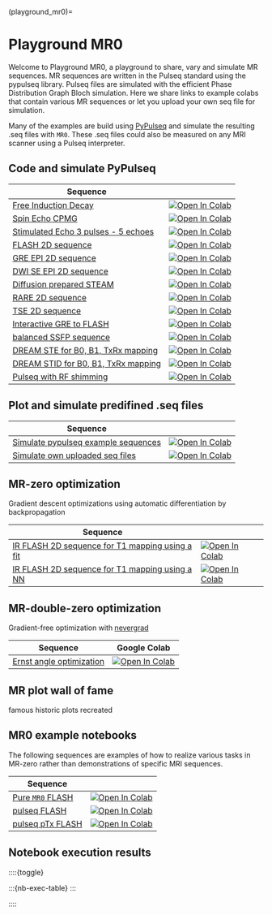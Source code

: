 (playground_mr0)=
# Playground MR0

Welcome to Playground MR0, a playground to share, vary and simulate MR sequences.
MR sequences are written in the Pulseq standard using the pypulseq library.
Pulseq files are simulated with the efficient Phase Distribution Graph Bloch simulation.
Here we share links to example colabs that contain various MR sequences or let you upload your own seq file for simulation.

Many of the examples are build using [PyPulseq](https://github.com/imr-framework/pypulseq) and simulate the resulting .seq files with `MR0`.
These .seq files could also be measured on any MRI scanner using a Pulseq interpreter.


## Code and simulate PyPulseq

| Sequence |   |
| -------- | - |
| [Free Induction Decay](FID_seq) | <a target="_blank" href="https://colab.research.google.com/github/MRsources/MRzero-Core/blob/main/documentation/playground_mr0/mr0_FID_seq.ipynb"><img src="https://colab.research.google.com/assets/colab-badge.svg" alt="Open In Colab"/></a> |
| [Spin Echo CPMG](SE_CPMG_seq) | <a target="_blank" href="https://colab.research.google.com/github/MRsources/MRzero-Core/blob/main/documentation/playground_mr0/mr0_SE_CPMG_seq.ipynb"><img src="https://colab.research.google.com/assets/colab-badge.svg" alt="Open In Colab"/></a> |
| [Stimulated Echo 3 pulses - 5 echoes](STE_3pulses_5echoes_seq) | <a target="_blank" href="https://colab.research.google.com/github/MRsources/MRzero-Core/blob/main/documentation/playground_mr0/mr0_STE_3pulses_5echoes_seq.ipynb"><img src="https://colab.research.google.com/assets/colab-badge.svg" alt="Open In Colab"/></a> |
| [FLASH 2D sequence](FLASH_2D_seq) | <a target="_blank" href="https://colab.research.google.com/github/MRsources/MRzero-Core/blob/main/documentation/playground_mr0/mr0_FLASH_2D_seq.ipynb"><img src="https://colab.research.google.com/assets/colab-badge.svg" alt="Open In Colab"/></a> |
| [GRE EPI 2D sequence](EPI_2D_seq) | <a target="_blank" href="https://colab.research.google.com/github/MRsources/MRzero-Core/blob/main/documentation/playground_mr0/mr0_EPI_2D_seq.ipynb"><img src="https://colab.research.google.com/assets/colab-badge.svg" alt="Open In Colab"/></a> |
| [DWI SE EPI 2D sequence](DWI_SE_EPI_seq) | <a target="_blank" href="https://colab.research.google.com/github/MRsources/MRzero-Core/blob/main/documentation/playground_mr0/mr0_DWI_SE_EPI.ipynb"><img src="https://colab.research.google.com/assets/colab-badge.svg" alt="Open In Colab"/></a> |
| [Diffusion prepared STEAM](diff_prep_STEAM_seq) | <a target="_blank" href="https://colab.research.google.com/github/MRsources/MRzero-Core/blob/main/documentation/playground_mr0/mr0_diffusion_prep_STEAM_2D_seq.ipynb"><img src="https://colab.research.google.com/assets/colab-badge.svg" alt="Open In Colab"/></a> |
| [RARE 2D sequence](RARE_2D_seq) | <a target="_blank" href="https://colab.research.google.com/github/MRsources/MRzero-Core/blob/main/documentation/playground_mr0/mr0_RARE_2D_seq.ipynb"><img src="https://colab.research.google.com/assets/colab-badge.svg" alt="Open In Colab"/></a> |
| [TSE 2D sequence](TSE_2D_seq) | <a target="_blank" href="https://colab.research.google.com/github/MRsources/MRzero-Core/blob/main/documentation/playground_mr0/mr0_TSE_2D_multi_shot_seq.ipynb"><img src="https://colab.research.google.com/assets/colab-badge.svg" alt="Open In Colab"/></a> |
| [Interactive GRE to FLASH](GRE2FLASH_seq) | <a target="_blank" href="https://colab.research.google.com/github/MRsources/MRzero-Core/blob/main/documentation/playground_mr0/mr0_GRE_to_FLASH.ipynb"><img src="https://colab.research.google.com/assets/colab-badge.svg" alt="Open In Colab"/></a> |
| [balanced SSFP sequence](bSSFP_seq) | <a target="_blank" href="https://colab.research.google.com/github/MRsources/MRzero-Core/blob/main/documentation/playground_mr0/mr0_bSSFP_2D_seq.ipynb"><img src="https://colab.research.google.com/assets/colab-badge.svg" alt="Open In Colab"/></a> |
| [DREAM STE for B0, B1, TxRx mapping](DREAM_STE_seq) | <a target="_blank" href="https://colab.research.google.com/github/MRsources/MRzero-Core/blob/main/documentation/playground_mr0/mr0_DREAM_STE_seq.ipynb"><img src="https://colab.research.google.com/assets/colab-badge.svg" alt="Open In Colab"/></a> |
| [DREAM STID for B0, B1, TxRx mapping](DREAM_STID_seq) | <a target="_blank" href="https://colab.research.google.com/github/MRsources/MRzero-Core/blob/main/documentation/playground_mr0/mr0_DREAM_STID_seq.ipynb"><img src="https://colab.research.google.com/assets/colab-badge.svg" alt="Open In Colab"/></a> |
| [Pulseq with RF shimming](pulseq_ptx) | <a target="_blank" href="https://colab.research.google.com/github/MRsources/MRzero-Core/blob/main/documentation/playground_mr0/pulseq_rf_shim.ipynb"><img src="https://colab.research.google.com/assets/colab-badge.svg" alt="Open In Colab"/></a> |

## Plot and simulate predifined .seq files

| Sequence |   |
| -------- | - |
| [Simulate pypulseq example sequences](mr0_pypulseq_example) | <a target="_blank" href="https://colab.research.google.com/github/MRsources/MRzero-Core/blob/main/documentation/playground_mr0/mr0_pypulseq_exmpls_seq.ipynb"><img src="https://colab.research.google.com/assets/colab-badge.svg" alt="Open In Colab"/></a> |
| [Simulate own uploaded seq files](mr0_upload_seq) | <a target="_blank" href="https://colab.research.google.com/github/MRsources/MRzero-Core/blob/main/documentation/playground_mr0/mr0_upload_seq.ipynb"><img src="https://colab.research.google.com/assets/colab-badge.svg" alt="Open In Colab"/></a> |


## MR-zero optimization

Gradient descent optimizations using automatic differentiation by backpropagation

| Sequence |   |
| -------- | - |
| [IR FLASH 2D sequence for T1 mapping using a fit](IR_FLASH_fit) | <a target="_blank" href="https://colab.research.google.com/github/MRsources/MRzero-Core/blob/main/documentation/playground_mr0/mr0_opt_FLASH_2D_IR_Fit_T1.ipynb"><img src="https://colab.research.google.com/assets/colab-badge.svg" alt="Open In Colab"/></a> |
| [IR FLASH 2D sequence for T1 mapping using a NN](IR_FLASH_NN) | <a target="_blank" href="https://colab.research.google.com/github/MRsources/MRzero-Core/blob/main/documentation/playground_mr0/mr0_opt_FLASH_2D_IR_voxelNN_T1.ipynb"><img src="https://colab.research.google.com/assets/colab-badge.svg" alt="Open In Colab"/></a> |


## MR-double-zero optimization

Gradient-free optimization with [nevergrad](https://github.com/facebookresearch/nevergrad)

| Sequence | Google Colab |
| -------- | ------------ |
| [Ernst angle optimization](mr00_FLASH_2D_ernstAngle_opt) | <a target="_blank" href="https://colab.research.google.com/github/MRsources/MRzero-Core/blob/main/documentation/playground_mr0/mr00_FLASH_2D_ernstAngle_opt.ipynb"><img src="https://colab.research.google.com/assets/colab-badge.svg" alt="Open In Colab"/></a> |


## MR plot wall of fame

famous historic plots recreated


## MR0 example notebooks

The following sequences are examples of how to realize various tasks in MR-zero rather than demonstrations of specific MRI sequences.

| Sequence |   |
| -------- | - |
| [Pure `MR0` FLASH](flash) | <a target="_blank" href="https://colab.research.google.com/github/MRsources/MRzero-Core/blob/main/documentation/playground_mr0/flash.ipynb"><img src="https://colab.research.google.com/assets/colab-badge.svg" alt="Open In Colab"/></a> |
| [pulseq FLASH](pulseq_flash) | <a target="_blank" href="https://colab.research.google.com/github/MRsources/MRzero-Core/blob/main/documentation/playground_mr0/pulseq_flash.ipynb"><img src="https://colab.research.google.com/assets/colab-badge.svg" alt="Open In Colab"/></a> |
| [pulseq pTx FLASH](pulseq_pTx) | <a target="_blank" href="https://colab.research.google.com/github/MRsources/MRzero-Core/blob/main/documentation/playground_mr0/pulseq_sim_pTx.ipynb"><img src="https://colab.research.google.com/assets/colab-badge.svg" alt="Open In Colab"/></a> |


## Notebook execution results

::::{toggle}

:::{nb-exec-table}
:::

::::

